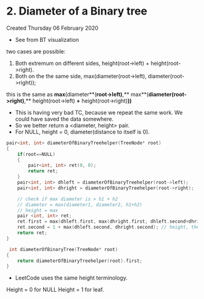 # 2. Diameter of a Binary tree
Created Thursday 06 February 2020

* See from BT visualization

two cases are possible:

1. Both extremum on different sides,  height(root->left) + height(root->right).
2. Both on the the same side, max(diameter(root->left), diameter(root->right));

this is the same as **max**(diameter**(**root->left)**,** max**(**diameter(root->right)**,** height(root->left) **+** height(root->right)**))**


* This is having very bad TC, because we repeat the same work. We could have saved the data somewhere.
* So we better return a <diameter, height> pair.
* For NULL, height = 0, diameter(distance to itself is 0).

```c++
pair<int, int> diameterOfBinaryTreehelper(TreeNode* root)
{
	if(root==NULL)
	{
		pair<int, int> ret(0, 0);
		return ret;
	}
	pair<int, int> dhleft = diameterOfBinaryTreehelper(root->left);
	pair<int, int> dhright = diameterOfBinaryTreehelper(root->right);

	// check if max diameter is > h1 + h2
	// diameter = max(diameter1, diameter2, h1+h2)
	// height = max
	pair <int, int> ret;
	ret.first = max(dhleft.first, max(dhright.first, dhleft.second+dhright.second));// diameter
	ret.second = 1 + max(dhleft.second, dhright.second); // height, the usual height thing
	return ret;
}

 int diameterOfBinaryTree(TreeNode* root)
{
	return diameterOfBinaryTreehelper(root).first;
}
```


* LeetCode uses the same height terminology.


Height = 0 for NULL
Height = 1 for leaf.

